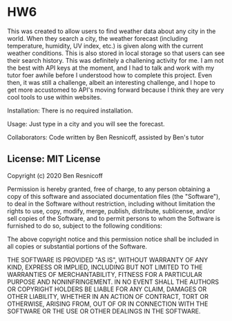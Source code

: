 # HW6

This was created to allow users to find weather data about any city in the world. When they search a city, the weather forecast (including temperature, humidity, UV index, etc.) is given along with the current weather conditions. This is also stored in local storage so that users can see their search history. This was definitely a challening activity for me. I am not the best with API keys at the moment, and I had to talk and work with my tutor foer awhile before I understood how to complete this project. Even then, it was still a challenge, albeit an interesting challenge, and I hope to get more accustomed to API's moving forward because I think they are very cool tools to use within websites.

Installation: There is no required installation.

Usage: Just type in a city and you will see the forecast.

Collaborators: Code written by Ben Resnicoff, assisted by Ben's tutor

## License: MIT License 

Copyright (c) 2020 Ben Resnicoff

Permission is hereby granted, free of charge, to any person obtaining a copy
of this software and associated documentation files (the "Software"), to deal
in the Software without restriction, including without limitation the rights
to use, copy, modify, merge, publish, distribute, sublicense, and/or sell
copies of the Software, and to permit persons to whom the Software is
furnished to do so, subject to the following conditions:

The above copyright notice and this permission notice shall be included in all
copies or substantial portions of the Software.

THE SOFTWARE IS PROVIDED "AS IS", WITHOUT WARRANTY OF ANY KIND, EXPRESS OR
IMPLIED, INCLUDING BUT NOT LIMITED TO THE WARRANTIES OF MERCHANTABILITY,
FITNESS FOR A PARTICULAR PURPOSE AND NONINFRINGEMENT. IN NO EVENT SHALL THE
AUTHORS OR COPYRIGHT HOLDERS BE LIABLE FOR ANY CLAIM, DAMAGES OR OTHER
LIABILITY, WHETHER IN AN ACTION OF CONTRACT, TORT OR OTHERWISE, ARISING FROM,
OUT OF OR IN CONNECTION WITH THE SOFTWARE OR THE USE OR OTHER DEALINGS IN THE
SOFTWARE.


